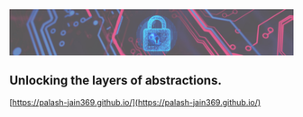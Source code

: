 
<img src="https://github.com/Palash-Jain369/Palash-Jain369/blob/main/Banner_Cropped.jpeg"/>

## Unlocking the layers of abstractions.

[https://palash-jain369.github.io/](https://palash-jain369.github.io/)




